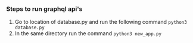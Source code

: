 ### Steps to run graphql api's
1. Go to location of database.py and run the following command ```python3 database.py```
2. In the same directory run the command  ```python3 new_app.py```
